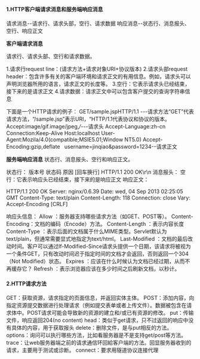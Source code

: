 #### 1.HTTP客户端请求消息和服务端响应消息

请求消息--请求行、请求头部，空行、请求数据
响应消息--状态行、消息报头、空行、响应正文

**客户端请求消息**

请求行、请求头部、空行和请求数据。

1.请求行request line：(请求方法+请求对象URI+协议版本)
2.请求头部request header：包含许多有关的客户端环境和请求正文的有用信息。例如，请求头可以声明浏览器所用的语言，请求正文的长度等。
3.空行：它表示请求头已经结束，接下来的是请求正文
4.请求数据：请求正文中可以包含客户提交的查询字符串信息

下面是一个HTTP请求的例子：
GET/sample.jspHTTP/1.1   ---请求方法“GET”代表请求方法，“/sample.jsp”表示URI，“HTTP/1.1代表协议和协议的版本。
Accept:image/gif.image/jpeg,*/*---请求头
Accept-Language:zh-cn
Connection:Keep-Alive
Host:localhost
User-Agent:Mozila/4.0(compatible;MSIE5.01;Window NT5.0)
Accept-Encoding:gzip,deflate
 
username=jinqiao&password=1234--请求正文

**服务端响应消息**
状态行、消息报头、空行和响应正文。

状态行：  版本号 状态码 原因 [回车换行]  HTTP/1.1 200 OK\r\n
消息报头：
空行：它表示响应头已经结束，接下来的是响应正文
响应正文：

HTTP/1.1 200 OK
Server: nginx/0.6.39
Date: wed, 04 Sep 2013 02:25:05 GMT
Content-Type: text/plain
Content-Length: 118
Connection: close
Vary: Accept-Encoding
[CRLF]

响应头信息：
Allow	：服务器支持哪些请求方法（如GET、POST等）。
Content-Encoding：文档的编码（Encode）方法。
Content-Length	：表示内容长度
Content-Type	：表示后面的文档属于什么MIME类型。Servlet默认为text/plain，但通常需要显式地指定为text/html。
Last-Modified	：文档的最后改动时间。客户可以通过If-Modified-Since请求头提供一个日期，该请求将被视为一个条件GET，只有改动时间迟于指定时间的文档才会返回，否则返回一个304（Not Modified）状态。
Expires	：应该在什么时候认为文档已经过期，从而不再缓存它？
Refresh	：表示浏览器应该在多少时间之后刷新文档，以秒计。

#### 2.HTTP请求方法

GET：获取资源，请求指定的页面信息，并返回实体主体。
POST：添加内容，向指定资源提交数据进行处理请求（例如提交表单或者上传文件）。数据被包含在请求体中。POST请求可能会导致新的资源的建立和/或已有资源的修改。
put：传输文件，响应返回204(no content)
head：类似于get请求，只不过返回的响应中没有具体的内容，用于获取报头
delete：删除文件，是与put相反的方法。
options：询问可以执行哪些方法，比如看服务器是不是支持get/post等方法。
trace：让web服务器端之前的请求通信环回給客户端的方法。回显服务器收到的请求，主要用于测试或诊断。
connect：要求用隧道协议连接代理
